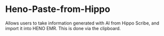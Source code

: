# Heno-Paste-from-Hippo
Allows users to take information generated with AI from Hippo Scribe, and import it into HENO EMR. This is done via the clipboard.
